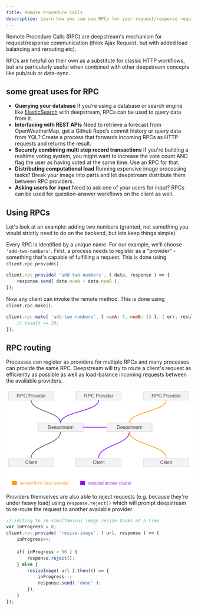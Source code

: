 ```yaml
---
title: Remote Procedure Calls
description: Learn how you can use RPCs for your request/response requirements
---
```


Remote Procedure Calls (RPC) are deepstream's mechanism for request/response communication (think Ajax Request, but with added load balancing and rerouting etc).

RPCs are helpful on their own as a substitute for classic HTTP workflows, but are particularly useful when combined with other deepstream concepts like pub/sub or data-sync.

## some great uses for RPC

* **Querying your database** If you’re using a database or search engine like [ElasticSearch](../integrations/other-elasticsearch) with deepstream, RPCs can be used to query data from it.
* **Interfacing with REST APIs** Need to retrieve a forecast from OpenWeatherMap, get a Github Repo’s commit history or query data from YQL? Create a process that forwards incoming RPCs as HTTP requests and returns the result.
* **Securely combining multi step record transactions** If you're building a realtime voting system, you might want to increase the vote count AND flag the user as having voted at the same time. Use an RPC for that.
* **Distributing computational load** Running expensive image processing tasks? Break your image into parts and let deepstream distribute them between RPC providers.
* **Asking users for input** Need to ask one of your users for input? RPCs can be used for question-answer workflows on the client as well.

## Using RPCs
Let's look at an example: adding two numbers (granted, not something you would strictly need to do on the backend, but lets keep things simple).

Every RPC is identified by a unique name. For our example, we'll choose `'add-two-numbers'`. First, a process needs to register as a "provider" - something that's capable of fulfilling a request. This is done using `client.rpc.provide()`

```javascript
client.rpc.provide( 'add-two-numbers', ( data, response ) => {
    response.send( data.numA + data.numB );
});
```

Now any client can invoke the remote method. This is done using `client.rpc.make()`.

```javascript
client.rpc.make( 'add-two-numbers', { numA: 7, numB: 13 }, ( err, result ) => {
    // result == 20;
});
```

## RPC routing
Processes can register as providers for multiple RPCs and many processes can provide the same RPC. Deepstream will try to route a client's request as efficiently as possible as well as load-balance incoming requests between the available providers.

![RPC rerouting](rpc-rerouting.png)

Providers themselves are also able to reject requests (e.g. because they're under heavy load) using `response.reject()` which will prompt deepstream to re-route the request to another available provider.

```javascript
//Limiting to 50 simultanious image resize tasks at a time
var inProgress = 0;
client.rpc.provide( 'resize-image', ( url, response ) => {
    inProgress++;

    if( inProgress > 50 ) {
        response.reject();
    } else {
        resizeImage( url ).then(() => {
            inProgress--;
            response.send( 'done' );
        });
    }
});
```
